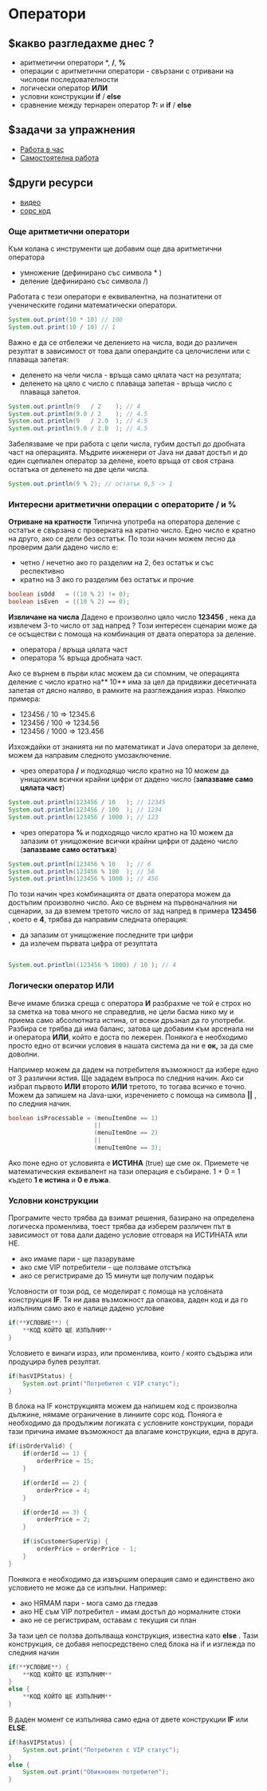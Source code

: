 # Оператори

## $какво разгледахме днес ?
- аритметични оператори *, **/**, **%**
- операции с аритметични оператори - свързани с отривани на числови последователности
- логически оператор **ИЛИ**
- условни конструкции **if** / **else**
- сравнение между тернарен оператор **?:** и **if** / **else**

## $задачи за упражнения
- [Работа в час](https://github.com/mihail-petrov/netit-webdev-java/tree/master/22-23/%40semester_1/week-03-2/cw)
- [Самостоятелна работа](https://github.com/mihail-petrov/netit-webdev-java/tree/master/22-23/%40semester_1/week-03-2/hw)

## $други ресурси
- [видео](https://drive.google.com/file/d/1tOx8roijWXwGnLZROObMP1ieXaa7JcRO/view?usp=sharing)
- [сорс код](https://github.com/mihail-petrov/netit-webdev-java/tree/master/22-23/%40semester_1/week-03-2/source)

### Още аритметични оператори

Към колана с инструменти ще добавим още два аритметични оператора 
 - умножение (дефинирано със символа * )
 - деление (дефинирано със символа /)

Работата с тези оператори е еквивалентна, на познатитени от ученическите години математически оператори. 
```java
System.out.print(10 * 10) // 100
System.out.print(10 / 10) // 1
```

Важно е да се отбележи че делението на числа, води до различен резултат в зависимост от това дали операндите са целочислени или с плаваща запетая:
- деленето на чели числа - връща само цялата част на резултата;
- деленето на цяло с число с плаваща запетая - връща число с плаваща запетоя.

```java
System.out.println(9   / 2    ); // 4
System.out.println(9.0 / 2    ); // 4.5
System.out.println(9   / 2.0  ); // 4.5
System.out.println(9.0 / 2.0  ); // 4.5
```

Забелязваме че при работа с цели числа, губим достъп до дробната част на операцията. Мъдрите инженери от Java ни дават достъп и до един сцепиален оператор за делене, което връща от своя страна остатъка от деленето на две цели числа.

```java
System.out.println(9 % 2); // остатък 0,5 -> 1
```
### Интересни аритметични операции с операторите **/** и **%**

**Отриване на кратности**
Типична употреба на оператора деление с остатък е свързана с проверката на кратно число. Едно число е кратно на друго, ако се дели без остатък. По този начин можем лесно да проверим дали дадено число е: 
-  четно / нечетно ако го разделим на 2, без остатък и със респективно
-  кратно на 3 ако го разделим без остатък и прочие

```java
boolean isOdd   = ((10 % 2) != 0);
boolean isEven  = ((10 % 2) == 0);
```

**Извличане на числа**
Дадено е произволно цяло число **123456** , нека да извлечем 3-то число от зад напред ? Този интересен сценарии може да се осъществи с помоща на комбинация от двата оператора за деление. 
- оператора / връща цялата част 
- оператора % връща дробната част. 

Ако се върнем в първи клас можем да си спомним, че операцията деление с число кратно на** 10** има за цел да придвижи десетичната запетая от дясно наляво, в рамките на разглеждания израз. Няколко примера:
- 123456 / 10     => 12345.6
- 123456 / 100    => 1234.56
- 123456 / 1000   => 123.456

Изхождайки от знанията ни по математикат и Java оператори за делене, можем да направим следното умозаключение. 
- чрез оператора **/** и подходящо число кратно на 10 можем да унищожим всички крайни цифри от дадено число (**запазваме само цялата част**)

```java
System.out.println(123456 / 10   ); // 12345
System.out.println(123456 / 100  ); // 1234
System.out.println(123456 / 1000 ); // 123
```

- чрез оператора **%** и подходящо число кратно на 10 можем да запазим от унищожение всички крайни цифри от дадено число (**запазваме само остатъка**)
```java
System.out.println(123456 % 10   ); // 6
System.out.println(123456 % 100  ); // 56
System.out.println(123456 % 1000 ); // 456
```

По този начин чрез комбинацията от двата оператора можем да достъпим произволно число. Ако се върнем на първоначалния ни сценарии, за да вземем третото число от зад напред в примера **123456** , което е **4**, трябва да направим следната операция:
- да запазим от унищожение последните три цифри
- да излечем първата цифра от резултата

```java

System.out.println((123456 % 1000) / 10 ); // 4
```

### Логически оператор **ИЛИ**

Вече имаме близка среща с оператора **И** разбрахме че той е строх но за сметка на това много не справедлив, не цели басма нико му и приема само абсолютната истина, от всеки дръзнал да го употреби. Разбира се трябва да има баланс, затова ще добавим към арсенала ни и оператора **ИЛИ**, който е доста по лежерен. 
Понякога е необходимо просто едно от всички условия в нашата система да ни е  **ок,** за да сме доволни. 

Например можем да дадем на потребителя възможност да избере едно от 3 различни ястия. Ще зададем въпроса по следния начин. Ако си избрал първото **ИЛИ** второто **ИЛИ** третото, то тогава всичко е точно. Можем да запишем на Java-шки, изречението с помоща на символа **||** , по следния начин.

```java
boolean isProcessable = (menuItemOne == 1) 
                        || 
                        (menuItemOne == 2) 
                        || 
                        (menuItemOne == 3);
```
Ако поне едно от условията е **ИСТИНА** (true) ще сме ок. Приемете че математическия еквивалент на тази операция е събиране. 1 + 0 = 1 където **1 е истина** и **0 е лъжа**.

### Условни конструкции

Програмите често трябва да взимат решения, базирано на определена логическа променлива, тоест трябва да изберем различен път в зависимост от това дали дадено условие отговаря на ИСТИНАТА или НЕ.
- ако имаме пари - ще пазаруваме
- ако сме VIP потребители - ще ползваме отстъпка 
- ако се регистрираме до 15 минути ще получим подарък

Условности от този род, се моделират с помоща на условната конструкция **IF**. Тя ни дава възможност да опакова, даден код и да го изпълним само ако е налице дадено условие

```java
if(**УСЛОВИЕ**) {
    **КОД КОЙТО ЩЕ ИЗПЪЛНИМ**
}
```

Условието е винаги израз, или променлива, които / която съдържа или продуцира булев резултат. 

```java
if(hasVIPStatus) {
    System.out.print("Потребител с VIP статус");
}
```

В блока на IF конструкцията можем да напишем код с произволна дължине, нямаме ограничение в линиите сорс код. Поняога е необходимо да продължим логиката с условните конструкции, поради тази причина имаме възможност да влагаме конструкции, една в друга.

```java
if(isOrderValid) {
    if(orderId == 1) {
        orderPrice = 15;
    }

    if(orderId == 2) {
        orderPrice = 4;
    }

    if(orderId == 3) {
        orderPrice = 2;
    }

    if(isCustomerSuperVip) {
        orderPrice = orderPrice - 1;
    }
}
```

Понякога е необходимо да извършим операция само и единствено ако условието не може да се изпълни. Например:
- ако НЯМАМ пари - мога само да гледав
- ако НЕ съм VIP потребител - имам достъп до нормалните стоки
- ако не се регистрирам, оставам с текущия си план

За тази цел се ползва допълваща конструкция, известна като **else** . Тази конструкция, се добавя непосредствено след блока на if и изглежда по следния начин

```java
if(**УСЛОВИЕ**) {
    **КОД КОЙТО ЩЕ ИЗПЪЛНИМ**   
}
else {
    **КОД КОЙТО ЩЕ ИЗПЪЛНИМ**
}
```
В даден момент се изпълнява само една от двете конструкции **IF** или **ELSE**. 

```java
if(hasVIPStatus) {
    System.out.print("Потребител с VIP статус");
}
else {
    System.out.print("Обикновен потребител");
}
```